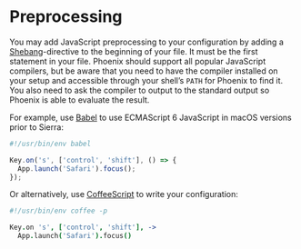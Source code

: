# Preprocessing

You may add JavaScript preprocessing to your configuration by adding a [Shebang](https://en.wikipedia.org/wiki/Shebang_(Unix))-directive to the beginning of your file. It must be the first statement in your file. Phoenix should support all popular JavaScript compilers, but be aware that you need to have the compiler installed on your setup and accessible through your shell’s `PATH` for Phoenix to find it. You also need to ask the compiler to output to the standard output so Phoenix is able to evaluate the result.

For example, use [Babel](http://babeljs.io) to use ECMAScript 6 JavaScript in macOS versions prior to Sierra:

```javascript
#!/usr/bin/env babel

Key.on('s', ['control', 'shift'], () => {
  App.launch('Safari').focus();
});
```

Or alternatively, use [CoffeeScript](http://coffeescript.org) to write your configuration:

```coffeescript
#!/usr/bin/env coffee -p

Key.on 's', ['control', 'shift'], ->
  App.launch('Safari').focus()
```
